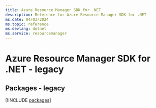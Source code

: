 ```yaml
---
title: Azure Resource Manager SDK for .NET
description: Reference for Azure Resource Manager SDK for .NET
ms.date: 04/03/2024
ms.topic: reference
ms.devlang: dotnet
ms.service: resourcemanager
---
```

# Azure Resource Manager SDK for .NET - legacy
## Packages - legacy
[!INCLUDE [packages](resource-manager-index.md)]